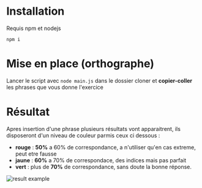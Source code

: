 # Installation

Requis npm et nodejs

`npm i`

# Mise en place (orthographe)

Lancer le script avec `node main.js` dans le dossier cloner et **copier-coller** les phrases que vous donne l'exercice  

# Résultat

Apres insertion d'une phrase plusieurs résultats vont apparaitrent,
ils disposeront d'un niveau de couleur parmis ceux ci dessous :
- **rouge** : **50%** a 60% de correspondance, a n'utiliser qu'en cas extreme, peut etre fausse
- **jaune** : **60%** a 70% de correspondace, des indices mais pas parfait
- **vert** : plus de **70%** de correspondance, sans doute la bonne réponse.

![result example](https://media.discordapp.net/attachments/750647043696885822/939588042040164362/unknown.png)
